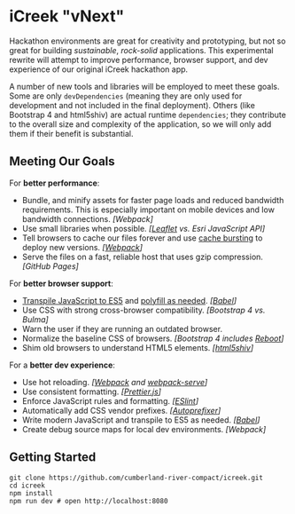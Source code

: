 iCreek "vNext"
==============
Hackathon environments are great for creativity and prototyping, but not so
great for building *sustainable*, *rock-solid* applications. This experimental
rewrite will attempt to improve performance, browser support, and dev
experience of our original iCreek hackathon app.

A number of new tools and libraries will be employed to meet these goals.
Some are only `devDependencies` (meaning they are only used for
development and not included in the final deployment). Others (like
Bootstrap 4 and html5shiv) are actual runtime `dependencies`; they contribute
to the overall size and complexity of the application, so we will only add
them if their benefit is substantial.

## Meeting Our Goals

For **better performance**:

* Bundle, and minify assets for faster page loads and reduced bandwidth
  requirements. This is especially important on mobile devices and low
  bandwidth connections. *[Webpack]*
* Use small libraries when possible. *[[Leaflet](http://leafletjs.com/) vs. Esri JavaScript API]*
* Tell browsers to cache our files forever and use
  [cache bursting](https://www.keycdn.com/support/what-is-cache-busting/) to
  deploy new versions. *[[Webpack](https://webpack.js.org/guides/caching/)]*
* Serve the files on a fast, reliable host that uses gzip compression. *[GitHub Pages]*

For **better browser support**:

* [Transpile JavaScript to ES5](https://scotch.io/tutorials/javascript-transpilers-what-they-are-why-we-need-them)
  and [polyfill as needed](https://stackoverflow.com/a/7087370/23566). *[[Babel](https://babeljs.io/)]*
* Use CSS with strong cross-browser compatibility. *[Bootstrap 4 vs. Bulma]*
* Warn the user if they are running an outdated browser.
* Normalize the baseline CSS of browsers. *[Bootstrap 4 includes [Reboot](https://scotch.io/tutorials/a-look-at-bootstrap-4s-new-reset-rebootcss)]*
* Shim old browsers to understand HTML5 elements. *[[html5shiv](https://github.com/aFarkas/html5shiv)]*

For a **better dev experience**:

* Use hot reloading. *[[Webpack](https://webpack.js.org/guides/hot-module-replacement/) and [webpack-serve](https://github.com/webpack-contrib/webpack-serve)]*
* Use consistent formatting. *[[Prettier.js](https://prettier.io/docs/en/why-prettier.html)]*
* Enforce JavaScript rules and formatting. *[[ESlint](https://eslint.org/)]*
* Automatically add CSS vendor prefixes. *[[Autoprefixer](https://css-tricks.com/autoprefixer/)]*
* Write modern JavaScript and transpile to ES5 as needed. *[[Babel](https://babeljs.io/)]*
* Create debug source maps for local dev environments. *[Webpack]*

## Getting Started
```Shell
git clone https://github.com/cumberland-river-compact/icreek.git
cd icreek
npm install
npm run dev # open http://localhost:8080
```

